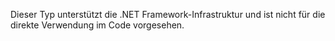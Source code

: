 Dieser Typ unterstützt die .NET Framework-Infrastruktur und ist nicht für die direkte Verwendung im Code vorgesehen.